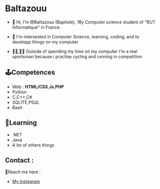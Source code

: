# Baltazouu

* 👋 Hi, I’m @Baltazouu (Baptiste), 18y Computer science student of "BUT Informatique" in France.

* 👀 I'm intersested in Computer Science, learning, coding, and to developp things on my computer

* ​🏃‍♂️,​🚴‍♀️​ Outside of spending my time on my computer I'm a real sportsman because i practise cycling and running in competition

## 🕹️​Competences

* Web : **HTML/CSS**,**Js**,**PHP**
* Python
* C,C++,C#
* SQLITE,PSQL
* Bash

## 📝​Learning

* .NET
* Java
* A lot of  others things

## Contact :

📧​Reach me here : 
* [My Instagram](https://www.instagram.com/baptddn/?hl=fr)


